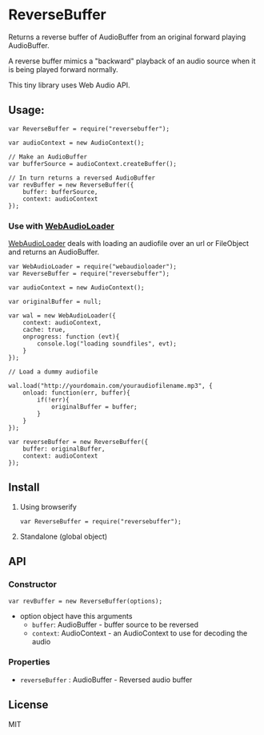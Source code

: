 # ReverseBuffer

Returns a reverse buffer of AudioBuffer from an original forward playing AudioBuffer.

A reverse buffer mimics a "backward" playback of an audio source when it is being played forward normally.

This tiny library uses Web Audio API.

## Usage:

```
var ReverseBuffer = require("reversebuffer");

var audioContext = new AudioContext();

// Make an AudioBuffer
var bufferSource = audioContext.createBuffer();

// In turn returns a reversed AudioBuffer
var revBuffer = new ReverseBuffer({
	buffer: bufferSource, 
	context: audioContext
});

```

### Use with [WebAudioLoader](https://github.com/Sonoport/webaudioloader)

[WebAudioLoader](https://github.com/Sonoport/webaudioloader) deals with loading an audiofile over an url or FileObject and returns an AudioBuffer.

```
var WebAudioLoader = require("webaudioloader");
var ReverseBuffer = require("reversebuffer");

var audioContext = new AudioContext();

var originalBuffer = null;

var wal = new WebAudioLoader({
	context: audioContext,
	cache: true,
	onprogress: function (evt){
		console.log("loading soundfiles", evt);
	}
});

// Load a dummy audiofile

wal.load("http://yourdomain.com/youraudiofilename.mp3", {
	onload: function(err, buffer){
		if(!err){
			originalBuffer = buffer;
		}
	}
});

var reverseBuffer = new ReverseBuffer({
	buffer: originalBuffer, 
	context: audioContext
});

```

## Install

1. Using browserify
	
	```var ReverseBuffer = require("reversebuffer");```

2. Standalone (global object)

## API

### Constructor

```var revBuffer = new ReverseBuffer(options);```

* option object have this arguments
	- `buffer`: AudioBuffer - buffer source to be reversed
	- `context`: AudioContext - an AudioContext to use for decoding the audio

### Properties

* `reverseBuffer` : AudioBuffer - Reversed audio buffer

## License

MIT


